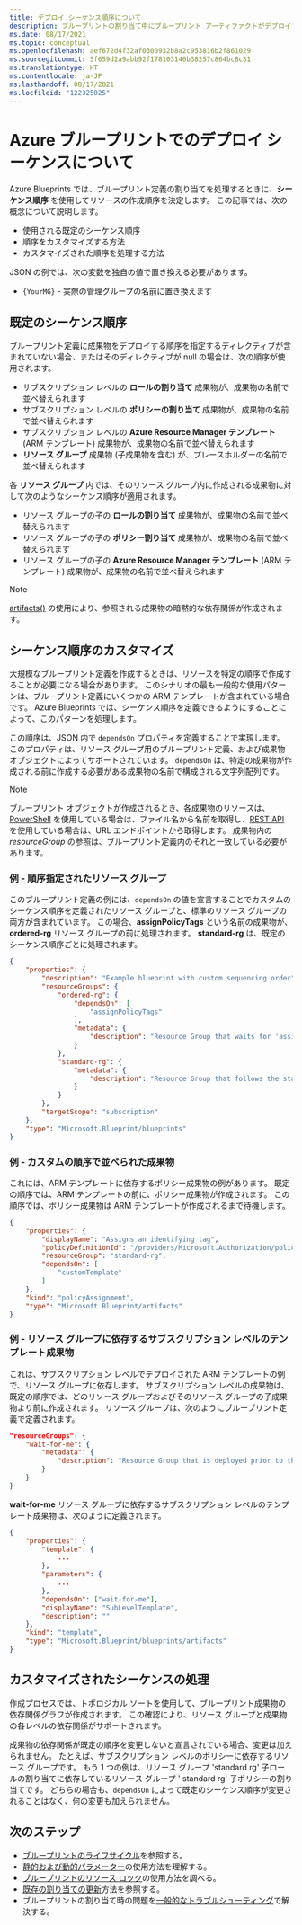 ```yaml
---
title: デプロイ シーケンス順序について
description: ブループリントの割り当て中にブループリント アーティファクトがデプロイされる既定の順序と、デプロイ順序をカスタマイズする方法について説明します。
ms.date: 08/17/2021
ms.topic: conceptual
ms.openlocfilehash: aef672d4f32af0300932b8a2c953816b2f861029
ms.sourcegitcommit: 5f659d2a9abb92f178103146b38257c864bc8c31
ms.translationtype: HT
ms.contentlocale: ja-JP
ms.lasthandoff: 08/17/2021
ms.locfileid: "122325025"
---
```

# <a name="understand-the-deployment-sequence-in-azure-blueprints"></a>Azure ブループリントでのデプロイ シーケンスについて

Azure Blueprints では、ブループリント定義の割り当てを処理するときに、**シーケンス順序** を使用してリソースの作成順序を決定します。 この記事では、次の概念について説明します。

- 使用される既定のシーケンス順序
- 順序をカスタマイズする方法
- カスタマイズされた順序を処理する方法

JSON の例では、次の変数を独自の値で置き換える必要があります。

- `{YourMG}` - 実際の管理グループの名前に置き換えます

## <a name="default-sequencing-order"></a>既定のシーケンス順序

ブループリント定義に成果物をデプロイする順序を指定するディレクティブが含まれていない場合、またはそのディレクティブが null の場合は、次の順序が使用されます。

- サブスクリプション レベルの **ロールの割り当て** 成果物が、成果物の名前で並べ替えられます
- サブスクリプション レベルの **ポリシーの割り当て** 成果物が、成果物の名前で並べ替えられます
- サブスクリプション レベルの **Azure Resource Manager テンプレート** (ARM テンプレート) 成果物が、成果物の名前で並べ替えられます
- **リソース グループ** 成果物 (子成果物を含む) が、プレースホルダーの名前で並べ替えられます

各 **リソース グループ** 内では、そのリソース グループ内に作成される成果物に対して次のようなシーケンス順序が適用されます。

- リソース グループの子の **ロールの割り当て** 成果物が、成果物の名前で並べ替えられます
- リソース グループの子の **ポリシー割り当て** 成果物が、成果物の名前で並べ替えられます
- リソース グループの子の **Azure Resource Manager テンプレート** (ARM テンプレート) 成果物が、成果物の名前で並べ替えられます

> [!NOTE]
> [artifacts()](../reference/blueprint-functions.md#artifacts) の使用により、参照される成果物の暗黙的な依存関係が作成されます。

## <a name="customizing-the-sequencing-order"></a>シーケンス順序のカスタマイズ

大規模なブループリント定義を作成するときは、リソースを特定の順序で作成することが必要になる場合があります。 このシナリオの最も一般的な使用パターンは、ブループリント定義にいくつかの ARM テンプレートが含まれている場合です。 Azure Blueprints では、シーケンス順序を定義できるようにすることによって、このパターンを処理します。

この順序は、JSON 内で `dependsOn` プロパティを定義することで実現します。 このプロパティは、リソース グループ用のブループリント定義、および成果物オブジェクトによってサポートされています。 `dependsOn` は、特定の成果物が作成される前に作成する必要がある成果物の名前で構成される文字列配列です。

> [!NOTE]
> ブループリント オブジェクトが作成されるとき、各成果物のリソースは、[PowerShell](/powershell/module/az.blueprint/new-azblueprintartifact) を使用している場合は、ファイル名から名前を取得し、[REST API](/rest/api/blueprints/artifacts/createorupdate) を使用している場合は、URL エンドポイントから取得します。 成果物内の _resourceGroup_ の参照は、ブループリント定義内のそれと一致している必要があります。

### <a name="example---ordered-resource-group"></a>例 - 順序指定されたリソース グループ

このブループリント定義の例には、`dependsOn` の値を宣言することでカスタムのシーケンス順序を定義されたリソース グループと、標準のリソース グループの両方が含まれています。 この場合、**assignPolicyTags** という名前の成果物が、**ordered-rg** リソース グループの前に処理されます。
**standard-rg** は、既定のシーケンス順序ごとに処理されます。

```json
{
    "properties": {
        "description": "Example blueprint with custom sequencing order",
        "resourceGroups": {
            "ordered-rg": {
                "dependsOn": [
                    "assignPolicyTags"
                ],
                "metadata": {
                    "description": "Resource Group that waits for 'assignPolicyTags' creation"
                }
            },
            "standard-rg": {
                "metadata": {
                    "description": "Resource Group that follows the standard sequence ordering"
                }
            }
        },
        "targetScope": "subscription"
    },
    "type": "Microsoft.Blueprint/blueprints"
}
```

### <a name="example---artifact-with-custom-order"></a>例 - カスタムの順序で並べられた成果物

これには、ARM テンプレートに依存するポリシー成果物の例があります。 既定の順序では、ARM テンプレートの前に、ポリシー成果物が作成されます。 この順序では、ポリシー成果物は ARM テンプレートが作成されるまで待機します。

```json
{
    "properties": {
        "displayName": "Assigns an identifying tag",
        "policyDefinitionId": "/providers/Microsoft.Authorization/policyDefinitions/2a0e14a6-b0a6-4fab-991a-187a4f81c498",
        "resourceGroup": "standard-rg",
        "dependsOn": [
            "customTemplate"
        ]
    },
    "kind": "policyAssignment",
    "type": "Microsoft.Blueprint/artifacts"
}
```

### <a name="example---subscription-level-template-artifact-depending-on-a-resource-group"></a>例 - リソース グループに依存するサブスクリプション レベルのテンプレート成果物

これは、サブスクリプション レベルでデプロイされた ARM テンプレートの例で、リソース グループに依存します。 サブスクリプション レベルの成果物は、既定の順序では、どのリソース グループおよびそのリソース グループの子成果物より前に作成されます。 リソース グループは、次のようにブループリント定義で定義されます。

```json
"resourceGroups": {
    "wait-for-me": {
        "metadata": {
            "description": "Resource Group that is deployed prior to the subscription level template artifact"
        }
    }
}
```

**wait-for-me** リソース グループに依存するサブスクリプション レベルのテンプレート成果物は、次のように定義されます。

```json
{
    "properties": {
        "template": {
            ...
        },
        "parameters": {
            ...
        },
        "dependsOn": ["wait-for-me"],
        "displayName": "SubLevelTemplate",
        "description": ""
    },
    "kind": "template",
    "type": "Microsoft.Blueprint/blueprints/artifacts"
}
```

## <a name="processing-the-customized-sequence"></a>カスタマイズされたシーケンスの処理

作成プロセスでは、トポロジカル ソートを使用して、ブループリント成果物の依存関係グラフが作成されます。 この確認により、リソース グループと成果物の各レベルの依存関係がサポートされます。

成果物の依存関係が既定の順序を変更しないと宣言されている場合、変更は加えられません。
たとえば、サブスクリプション レベルのポリシーに依存するリソース グループです。 もう 1 つの例は、リソース グループ 'standard rg' 子ロールの割り当てに依存しているリソース グループ ' standard rg' 子ポリシーの割り当てです。 どちらの場合も、`dependsOn` によって既定のシーケンス順序が変更されることはなく、何の変更も加えられません。

## <a name="next-steps"></a>次のステップ

- [ブループリントのライフサイクル](./lifecycle.md)を参照する。
- [静的および動的パラメーター](./parameters.md)の使用方法を理解する。
- [ブループリントのリソース ロック](./resource-locking.md)の使用方法を調べる。
- [既存の割り当ての更新](../how-to/update-existing-assignments.md)方法を参照する。
- ブループリントの割り当て時の問題を[一般的なトラブルシューティング](../troubleshoot/general.md)で解決する。
